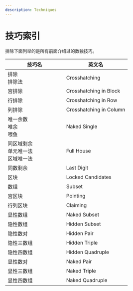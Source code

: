 ```yaml
---
description: Techniques
---
```


# 技巧索引

排除下面列举的是所有前面介绍过的数独技巧。

<table><thead><tr><th width="172">技巧名</th><th>英文名</th></tr></thead><tbody><tr><td>排除<br>排除法</td><td>Crosshatching</td></tr><tr><td>宫排除</td><td>Crosshatching in Block</td></tr><tr><td>行排除</td><td>Crosshatching in Row</td></tr><tr><td>列排除</td><td>Crosshatching in Column</td></tr><tr><td>唯一余数<br>唯余<br>喂鱼</td><td>Naked Single</td></tr><tr><td>同区域剩余<br>单元唯一法<br>区域唯一法</td><td>Full House</td></tr><tr><td>同数剩余</td><td>Last Digit</td></tr><tr><td>区块</td><td>Locked Candidates</td></tr><tr><td>数组</td><td>Subset</td></tr><tr><td>宫区块</td><td>Pointing</td></tr><tr><td>行列区块</td><td>Claiming</td></tr><tr><td>显性数组</td><td>Naked Subset</td></tr><tr><td>隐性数组</td><td>Hidden Subset</td></tr><tr><td>隐性数对</td><td>Hidden Pair</td></tr><tr><td>隐性三数组</td><td>Hidden Triple</td></tr><tr><td>隐性四数组</td><td>Hidden Quadruple</td></tr><tr><td>显性数对</td><td>Naked Pair</td></tr><tr><td>显性三数组</td><td>Naked Triple</td></tr><tr><td>显性四数组</td><td>Naked Quadruple</td></tr></tbody></table>


